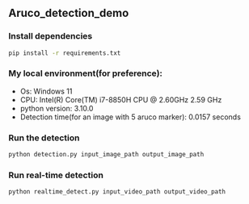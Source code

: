 ## Aruco_detection_demo
### Install dependencies
```bash
pip install -r requirements.txt
```



### My local environment(for preference):
* Os: Windows 11
* CPU: Intel(R) Core(TM) i7-8850H CPU @ 2.60GHz   2.59 GHz
* python version: 3.10.0
* Detection time(for an image with 5 aruco marker): 0.0157 seconds

### Run the detection
```bash
python detection.py input_image_path output_image_path
```

### Run real-time detection
```bash
python realtime_detect.py input_video_path output_video_path
```